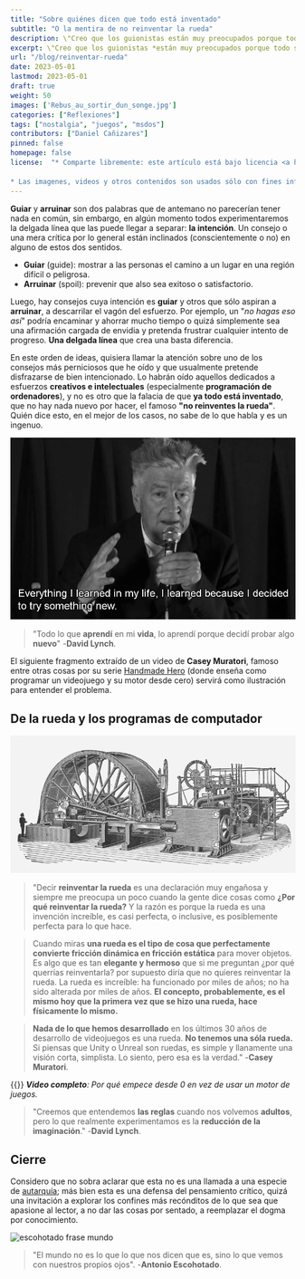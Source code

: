 ```yaml
---
title: "Sobre quiénes dicen que todo está inventado"
subtitle: "O la mentira de no reinventar la rueda"
description: \"Creo que los guionistas están muy preocupados porque todo se haya dicho antes. Seguro, pero no ha sido dicho por ti\" -David Lynch.
excerpt: \"Creo que los guionistas *están muy preocupados porque todo se haya dicho antes*. Seguro, **pero no ha sido dicho por ti**\" -**David Lynch**.
url: "/blog/reinventar-rueda"
date: 2023-05-01
lastmod: 2023-05-01
draft: true
weight: 50
images: ['Rebus_au_sortir_dun_songe.jpg']
categories: ["Reflexiones"]
tags: ["nostalgia", "juegos", "msdos"]
contributors: ["Daniel Cañizares"]
pinned: false
homepage: false
license:  "* Comparte libremente: este artículo está bajo licencia <a href=\"http://creativecommons.org/licenses/by/4.0/\" target=\"_blank\">CCBY</a>.

* Las imagenes, videos y otros contenidos son usados sólo con fines informativos/educativos y son propiedad de sus respectivos dueños."
---
```



**Guiar** y **arruinar** son dos palabras que de antemano no parecerían tener nada en común, sin embargo, en algún momento todos experimentaremos la delgada línea que las puede llegar a separar: **la intención**. Un consejo o una mera crítica por lo general están inclinados (conscientemente o no) en alguno de estos dos sentidos.

* **Guiar** (guide): mostrar a las personas el camino a un lugar en una región difícil o peligrosa.
* **Arruinar** (spoil): prevenir que also sea exitoso o satisfactorio.

Luego, hay consejos cuya intención es **guiar** y otros que sólo aspiran a **arruinar**, a descarrilar el vagón del esfuerzo. Por ejemplo, un "*no hagas eso así*" podría encaminar y ahorrar mucho tiempo o quizá simplemente sea una afirmación cargada de envidia y pretenda frustrar cualquier intento de progreso. **Una delgada línea** que crea una basta diferencia.

En este orden de ideas, quisiera llamar la atención sobre uno de los consejos más perniciosos que he oído y que usualmente pretende disfrazarse de bien intencionado. Lo habrán oído aquellos dedicados a esfuerzos **creativos e intelectuales** (especialmente **programación de ordenadores**), y no es otro que la falacia de que **ya todo está inventado**, que no hay nada nuevo por hacer, el famoso **"no reinventes la rueda"**. Quién dice esto, en el mejor de los casos, no sabe de lo que habla y es un ingenuo.

![david lynch](lynch-new.png)

> "Todo lo que **aprendí** en mi **vida**, lo aprendí porque decidí probar algo **nuevo**" -**David Lynch**.

El siguiente fragmento extraído de un video de **Casey Muratori**, famoso entre otras cosas por su serie <a href="https://handmadehero.org/" target="_blank" rel="noopener noreferrer">Handmade Hero</a> (donde enseña como programar un videojuego y su motor desde cero) servirá como ilustración para entender el problema.

## De la rueda y los programas de computador

![ruedas](rueda.jpg)

> "Decir **reinventar la rueda** es una declaración muy engañosa y siempre me preocupa un poco cuando la gente dice cosas como **¿Por qué reinventar la rueda?** Y la razón es porque la rueda es una invención increíble, es casi perfecta, o inclusive, es posiblemente perfecta para lo que hace.

> Cuando miras **una rueda es el tipo de cosa que perfectamente convierte fricción dinámica en fricción estática** para mover objetos. Es algo que es tan **elegante y hermoso** que si me preguntan ¿por qué querrías reinventarla? por supuesto diría que no quieres reinventar la rueda. La rueda es increíble: ha funcionado por miles de años; no ha sido alterada por miles de años. **El concepto, probablemente, es el mismo hoy que la primera vez que se hizo una rueda, hace físicamente lo mismo.**

> **Nada de lo que hemos desarrollado** en los últimos 30 años de desarrollo de videojuegos es una rueda. **No tenemos una sóla rueda.** Si piensas que Unity o Unreal son ruedas, es simple y llanamente una visión corta, simplista. Lo siento, pero esa es la verdad." -**Casey Muratori**.

{{<youtube fQeqsn7JJWA >}}
***Video completo**: Por qué empece desde 0 en vez de usar un motor de juegos.*

> "Creemos que entendemos **las reglas** cuando nos volvemos **adultos**, pero lo que realmente experimentamos es la **reducción de la imaginación**." -**David Lynch**.

## Cierre

Considero que no sobra aclarar que esta no es una llamada a una especie de <a href="/docs/espanol/palabras/#autarquía-" target="_blank">autarquía</a>; más bien esta es una defensa del pensamiento crítico, quizá una invitación a explorar los confines más recónditos de lo que sea que apasione al lector, a no dar las cosas por sentado, a reemplazar el dogma por conocimiento.

![escohotado frase mundo](escohotado-mundo.png)

> "El mundo no es lo que lo que nos dicen que es, sino lo que vemos con nuestros propios ojos". -**Antonio Escohotado**.



